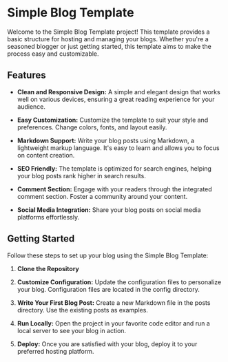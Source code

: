 # Simple Blog Template

Welcome to the Simple Blog Template project! This template provides a basic structure for hosting and managing your blogs. Whether you're a seasoned blogger or just getting started, this template aims to make the process easy and customizable.

## Features

- **Clean and Responsive Design:** A simple and elegant design that works well on various devices, ensuring a great reading experience for your audience.

- **Easy Customization:** Customize the template to suit your style and preferences. Change colors, fonts, and layout easily.

- **Markdown Support:** Write your blog posts using Markdown, a lightweight markup language. It's easy to learn and allows you to focus on content creation.

- **SEO Friendly:** The template is optimized for search engines, helping your blog posts rank higher in search results.

- **Comment Section:** Engage with your readers through the integrated comment section. Foster a community around your content.

- **Social Media Integration:** Share your blog posts on social media platforms effortlessly.


## Getting Started

Follow these steps to set up your blog using the Simple Blog Template:

1. **Clone the Repository**
2. **Customize Configuration:**
    Update the configuration files to personalize your blog. Configuration files are located in the config directory.
3. **Write Your First Blog Post:**
Create a new Markdown file in the posts directory. Use the existing posts as examples.

4. **Run Locally:**
Open the project in your favorite code editor and run a local server to see your blog in action.

5. **Deploy:**
Once you are satisfied with your blog, deploy it to your preferred hosting platform.
